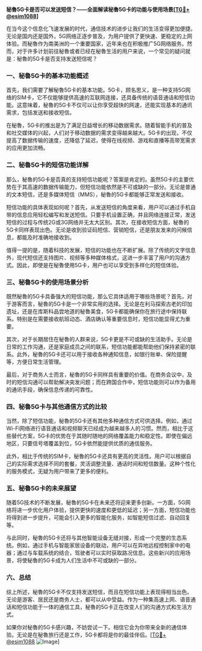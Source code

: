 **秘魯5G卡是否可以发送短信？——全面解读秘魯5G卡的功能与使用场景[[TG💪+ @esim1088](https://t.me/s/esim1088)]**

在当今这个信息化飞速发展的时代，通信技术的进步让我们的生活变得更加便捷。无论是国内还是国外，5G网络正逐步普及，为用户提供了更快速、更稳定的上网体验。而秘魯作为南美洲的一个重要国家，近年来也在积极推广5G网络服务。然而，对于许多计划前往秘魯或者已经在秘魯生活的用户来说，一个常见的疑问就是：秘魯的5G卡是否支持发送短信呢？

### 一、秘魯5G卡的基本功能概述

首先，我们需要了解秘魯5G卡的基本功能。5G卡，顾名思义，是一种支持5G网络的SIM卡，它不仅能够提供高速的互联网连接，还具备传统的语音通话和短信功能。这意味着，秘魯的5G卡不仅可以让你享受超快的网速，还能实现基本的通讯需求，包括发送和接收短信。

在秘魯，5G卡的推出是为了满足日益增长的移动数据需求。随着智能手机的普及和社交媒体的兴起，人们对于移动数据的需求变得越来越大。5G卡的出现，不仅提高了数据传输的速度，还降低了延迟，使得在线视频、游戏和直播等高带宽需求的应用更加流畅。

### 二、秘魯5G卡的短信功能详解

那么，秘魯的5G卡是否真的支持短信功能呢？答案是肯定的。虽然5G卡的主要优势在于其高速的数据传输能力，但短信功能依然是不可或缺的一部分。无论是普通的文本短信，还是多媒体短信（MMS），秘魯的5G卡都能够正常发送和接收。

短信功能的具体表现如何呢？首先，从发送短信的角度来看，用户可以通过手机自带的信息应用轻松编写和发送短信。只要手机设置正确，并且网络连接正常，发送短信的过程与传统2G或3G网络并无太大区别。其次，在接收短信方面，秘魯的5G卡同样表现出色。无论是收到验证码短信、营销短信，还是朋友发来的问候信息，都能及时准确地接收到。

值得一提的是，随着科技的发展，短信的功能也在不断扩展。除了传统的文字信息外，现代短信还支持图片、视频等多种媒体格式，这进一步丰富了用户的沟通方式。因此，即使是在秘魯使用5G卡，用户也可以享受到多样化的短信体验。

### 三、秘魯5G卡的使用场景分析

既然秘魯的5G卡具备强大的短信功能，那么它具体适用于哪些场景呢？首先，对于游客而言，秘魯的5G卡是一个非常实用的选择。无论是在利马探索古老的印加遗址，还是在库斯科品尝地道的秘魯美食，5G卡都能确保你在旅行途中保持联系。特别是在需要接收航班动态、酒店确认等重要信息时，短信功能显得尤为重要。

其次，对于长期居住在秘魯的人群来说，5G卡更是不可或缺的生活助手。无论是日常的工作沟通，还是家庭成员之间的联系，短信功能都能帮助他们保持紧密的联系。此外，秘魯的5G卡还可以用于接收各种通知信息，如银行账单、保险提醒等，方便日常生活管理。

最后，对于商务人士而言，秘魯的5G卡同样具有重要的价值。在商务会议中，及时的短信沟通可以帮助解决突发问题；而在跨国合作中，短信功能则可以作为备用的通讯手段，确保信息传递的可靠性。

### 四、秘魯5G卡与其他通信方式的比较

当然，除了短信功能，秘魯的5G卡还有其他多种通信方式可供选择。例如，通过Wi-Fi网络进行语音通话和视频聊天已经成为越来越多人的习惯。然而，相比于这些替代方案，5G卡的优势在于其随时随地的网络覆盖能力和稳定性。即使在偏远地区，只要信号塔覆盖到位，5G卡依然能提供优质的通信服务。

此外，相比于传统的SIM卡，秘魯的5G卡还具有更高的灵活性。用户可以根据自己的实际需求选择不同的套餐，灵活调整流量、通话时间和短信数量。这种个性化的服务模式，无疑为用户带来了更多的便利。

### 五、秘魯5G卡的未来展望

随着5G技术的不断发展，秘魯的5G卡在未来还将迎来更多创新。一方面，5G网络将进一步优化用户体验，提供更快的速度和更低的延迟；另一方面，短信功能也将得到进一步提升，可能会引入更多的智能化服务，如智能短信过滤、自动回复等。

与此同时，秘魯的5G卡还将与其他智能设备无缝对接，形成一个完整的生态系统。例如，通过手机与智能家居设备的联动，用户可以在异地远程控制家中的电器；通过与车载系统的结合，驾驶者可以实时获取路况信息。这些新兴的应用场景，将使秘魯的5G卡成为人们生活中不可或缺的一部分。

### 六、总结

综上所述，秘魯的5G卡不仅支持发送短信，而且在短信功能上表现得相当出色。无论是游客、居民还是商务人士，都可以从中受益。作为一种集高速上网、语音通话和短信功能于一体的通信工具，秘魯的5G卡正在改变人们的沟通方式和生活方式。

如果你对秘魯的5G卡感兴趣，不妨尝试一下。相信它会为你带来全新的通信体验。无论是在秘魯旅行还是工作，5G卡都将是你的最佳伴侣。[[TG💪+ @esim1088](https://t.me/s/esim1088) ![Image](https://i.postimg.cc/4NQfJmqS/Snipaste-2025-05-13-00-14-12.png)]